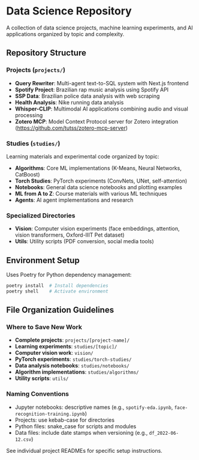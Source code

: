 # Data Science Repository

A collection of data science projects, machine learning experiments, and AI applications organized by topic and complexity.

## Repository Structure

### Projects (`projects/`)

- **Query Rewriter**: Multi-agent text-to-SQL system with Next.js frontend
- **Spotify Project**: Brazilian rap music analysis using Spotify API
- **SSP Data**: Brazilian police data analysis with web scraping
- **Health Analysis**: Nike running data analysis
- **Whisper-CLIP**: Multimodal AI applications combining audio and visual processing
- **Zotero MCP**: Model Context Protocol server for Zotero integration (https://github.com/tutss/zotero-mcp-server)

### Studies (`studies/`)
Learning materials and experimental code organized by topic:
- **Algorithms**: Core ML implementations (K-Means, Neural Networks, CatBoost)
- **Torch Studies**: PyTorch experiments (ConvNets, UNet, self-attention)
- **Notebooks**: General data science notebooks and plotting examples
- **ML from A to Z**: Course materials with various ML techniques
- **Agents**: AI agent implementations and research

### Specialized Directories
- **Vision**: Computer vision experiments (face embeddings, attention, vision transformers, Oxford-IIIT Pet dataset)
- **Utils**: Utility scripts (PDF conversion, social media tools)

## Environment Setup

Uses Poetry for Python dependency management:
```bash
poetry install  # Install dependencies
poetry shell    # Activate environment
```

## File Organization Guidelines

### Where to Save New Work

- **Complete projects**: `projects/[project-name]/`
- **Learning experiments**: `studies/[topic]/`
- **Computer vision work**: `vision/`
- **PyTorch experiments**: `studies/torch-studies/`
- **Data analysis notebooks**: `studies/notebooks/`
- **Algorithm implementations**: `studies/algorithms/`
- **Utility scripts**: `utils/`

### Naming Conventions

- Jupyter notebooks: descriptive names (e.g., `spotify-eda.ipynb`, `face-recognition-training.ipynb`)
- Projects: use kebab-case for directories
- Python files: snake_case for scripts and modules
- Data files: include date stamps when versioning (e.g., `df_2022-06-12.csv`)

See individual project READMEs for specific setup instructions.